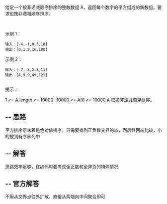 给定一个按非递减顺序排序的整数数组 A，返回每个数字的平方组成的新数组，要求也按非递减顺序排序。

 

示例 1：
```
输入：[-4,-1,0,3,10]
输出：[0,1,9,16,100]
```
示例 2：
```
输入：[-7,-3,2,3,11]
输出：[4,9,9,49,121]
 
```
提示：

1 <= A.length <= 10000
-10000 <= A[i] <= 10000
A 已按非递减顺序排序。
    
--
思路
--
平方排序意味着是绝对值排序，只需要找到正负数交界的点，然后往两端比较，小的放到有序队列中
    
--
解答
--
思路效率足够，在编码时要考虑全正数和全非负的特殊情况
    
--
官方解答
--
不用从交界点往外扩散，直接从两端向中间聚合即可